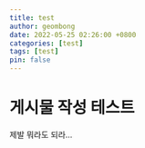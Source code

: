```yaml
---
title: test
author: geombong
date: 2022-05-25 02:26:00 +0800
categories: [test]
tags: [test]
pin: false
---
```


# 게시물 작성 테스트

제발 뭐라도 되라...